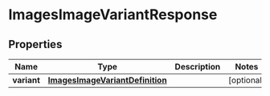 

# ImagesImageVariantResponse


## Properties

| Name | Type | Description | Notes |
|------------ | ------------- | ------------- | -------------|
|**variant** | [**ImagesImageVariantDefinition**](ImagesImageVariantDefinition.md) |  |  [optional] |



